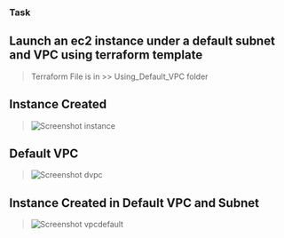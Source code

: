### Task
## Launch an ec2 instance under a default subnet and VPC using terraform template
> Terraform File is in >> Using_Default_VPC folder
## Instance Created 
>![Screenshot instance](https://github.com/Vjyguvi/Task_Terraform/assets/150816386/21252e50-efff-46cc-85e4-3fe1fe2e79d2)
>
## Default VPC
>![Screenshot dvpc](https://github.com/Vjyguvi/Task_Terraform/assets/150816386/a4f21a66-e951-4068-a5be-3e32a9e33b1a)
>
## Instance Created in Default VPC and Subnet
> ![Screenshot vpcdefault](https://github.com/Vjyguvi/Task_Terraform/assets/150816386/7413cecd-52f9-4606-afc9-2bb11dd07544)
